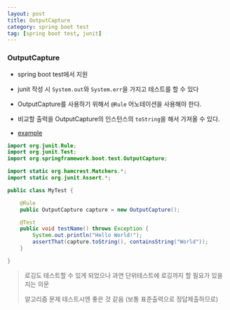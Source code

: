 ```yaml
---
layout: post
title: OutputCapture
category: spring boot test
tag: [spring boot test, junit]
---
```


### OutputCapture
* spring boot test에서 지원
* junit 작성 시 `System.out`와 `System.err`을 가지고 테스트를 할 수 있다
* OutputCapture를 사용하기 위해서 `@Rule` 어노테이션을 사용해야 한다.
* 비교할 출력을 OutputCapture의 인스턴스의  `toString`을 해서 가져올 수 있다.

* [example](https://docs.spring.io/spring-boot/docs/current/reference/html/boot-features-testing.html)

```java
import org.junit.Rule;
import org.junit.Test;
import org.springframework.boot.test.OutputCapture;

import static org.hamcrest.Matchers.*;
import static org.junit.Assert.*;

public class MyTest {

	@Rule
	public OutputCapture capture = new OutputCapture();

	@Test
	public void testName() throws Exception {
		System.out.println("Hello World!");
		assertThat(capture.toString(), containsString("World"));
	}

}
```

> 로깅도 테스트할 수 있게 되었으나 과연 단위테스트에 로깅까지 할 필요가 있을지는 의문
>
> 알고리즘 문제 테스트시엔 좋은 것 같음 (보통 표준출력으로 정답제출하므로)
